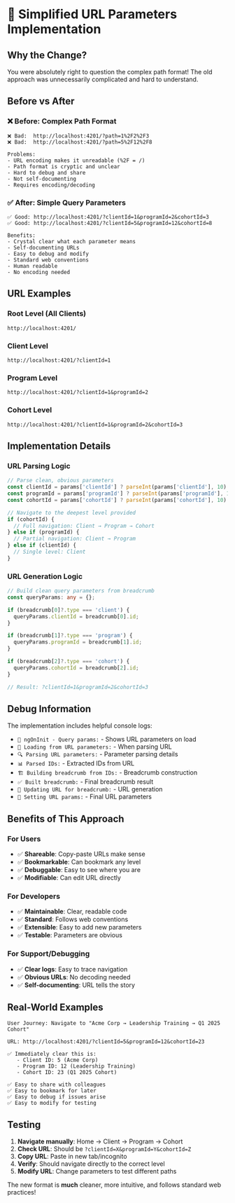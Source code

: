 # 🎯 Simplified URL Parameters Implementation

## Why the Change?

You were absolutely right to question the complex path format! The old approach was unnecessarily complicated and hard to understand.

## Before vs After

### ❌ **Before: Complex Path Format**
```
❌ Bad:  http://localhost:4201/?path=1%2F2%2F3
❌ Bad:  http://localhost:4201/?path=5%2F12%2F8

Problems:
- URL encoding makes it unreadable (%2F = /)
- Path format is cryptic and unclear
- Hard to debug and share
- Not self-documenting
- Requires encoding/decoding
```

### ✅ **After: Simple Query Parameters**
```
✅ Good: http://localhost:4201/?clientId=1&programId=2&cohortId=3
✅ Good: http://localhost:4201/?clientId=5&programId=12&cohortId=8

Benefits:
- Crystal clear what each parameter means
- Self-documenting URLs
- Easy to debug and modify
- Standard web conventions
- Human readable
- No encoding needed
```

## URL Examples

### **Root Level (All Clients)**
```
http://localhost:4201/
```

### **Client Level**
```
http://localhost:4201/?clientId=1
```

### **Program Level**  
```
http://localhost:4201/?clientId=1&programId=2
```

### **Cohort Level**
```
http://localhost:4201/?clientId=1&programId=2&cohortId=3
```

## Implementation Details

### **URL Parsing Logic**
```typescript
// Parse clean, obvious parameters
const clientId = params['clientId'] ? parseInt(params['clientId'], 10) : null;
const programId = params['programId'] ? parseInt(params['programId'], 10) : null;
const cohortId = params['cohortId'] ? parseInt(params['cohortId'], 10) : null;

// Navigate to the deepest level provided
if (cohortId) {
  // Full navigation: Client → Program → Cohort
} else if (programId) {
  // Partial navigation: Client → Program  
} else if (clientId) {
  // Single level: Client
}
```

### **URL Generation Logic**
```typescript
// Build clean query parameters from breadcrumb
const queryParams: any = {};

if (breadcrumb[0]?.type === 'client') {
  queryParams.clientId = breadcrumb[0].id;
}

if (breadcrumb[1]?.type === 'program') {
  queryParams.programId = breadcrumb[1].id;
}

if (breadcrumb[2]?.type === 'cohort') {
  queryParams.cohortId = breadcrumb[2].id;
}

// Result: ?clientId=1&programId=2&cohortId=3
```

## Debug Information

The implementation includes helpful console logs:

- `🚀 ngOnInit - Query params:` - Shows URL parameters on load
- `📍 Loading from URL parameters:` - When parsing URL
- `🔍 Parsing URL parameters:` - Parameter parsing details
- `📊 Parsed IDs:` - Extracted IDs from URL
- `🏗️ Building breadcrumb from IDs:` - Breadcrumb construction
- `✅ Built breadcrumb:` - Final breadcrumb result
- `🔗 Updating URL for breadcrumb:` - URL generation
- `🎯 Setting URL params:` - Final URL parameters

## Benefits of This Approach

### **For Users**
- ✅ **Shareable**: Copy-paste URLs make sense
- ✅ **Bookmarkable**: Can bookmark any level  
- ✅ **Debuggable**: Easy to see where you are
- ✅ **Modifiable**: Can edit URL directly

### **For Developers**  
- ✅ **Maintainable**: Clear, readable code
- ✅ **Standard**: Follows web conventions
- ✅ **Extensible**: Easy to add new parameters
- ✅ **Testable**: Parameters are obvious

### **For Support/Debugging**
- ✅ **Clear logs**: Easy to trace navigation
- ✅ **Obvious URLs**: No decoding needed
- ✅ **Self-documenting**: URL tells the story

## Real-World Examples

```
User Journey: Navigate to "Acme Corp → Leadership Training → Q1 2025 Cohort"

URL: http://localhost:4201/?clientId=5&programId=12&cohortId=23

✅ Immediately clear this is:
   - Client ID: 5 (Acme Corp)  
   - Program ID: 12 (Leadership Training)
   - Cohort ID: 23 (Q1 2025 Cohort)

✅ Easy to share with colleagues
✅ Easy to bookmark for later
✅ Easy to debug if issues arise
✅ Easy to modify for testing
```

## Testing

1. **Navigate manually**: Home → Client → Program → Cohort
2. **Check URL**: Should be `?clientId=X&programId=Y&cohortId=Z`
3. **Copy URL**: Paste in new tab/incognito
4. **Verify**: Should navigate directly to the correct level
5. **Modify URL**: Change parameters to test different paths

The new format is **much** cleaner, more intuitive, and follows standard web practices!
